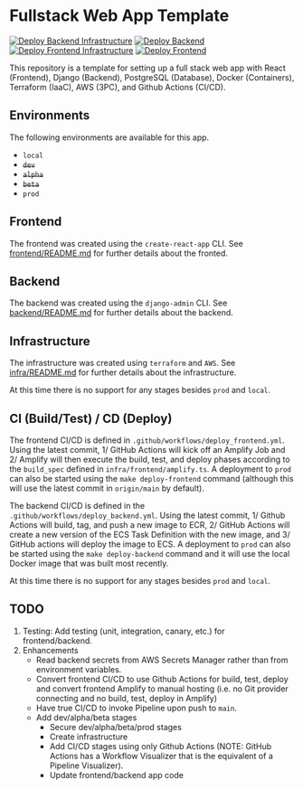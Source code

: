 # Fullstack Web App Template

[![Deploy Backend Infrastructure](https://github.com/imranmatin23/fullstack-web-app-template/actions/workflows/deploy_backend_infra.yml/badge.svg?branch=main)](https://github.com/imranmatin23/fullstack-web-app-template/actions/workflows/deploy_backend_infra.yml) [![Deploy Backend](https://github.com/imranmatin23/fullstack-web-app-template/actions/workflows/deploy_backend.yml/badge.svg)](https://github.com/imranmatin23/fullstack-web-app-template/actions/workflows/deploy_backend.yml) [![Deploy Frontend Infrastructure](https://github.com/imranmatin23/fullstack-web-app-template/actions/workflows/deploy_frontend_infra.yml/badge.svg)](https://github.com/imranmatin23/fullstack-web-app-template/actions/workflows/deploy_frontend_infra.yml) [![Deploy Frontend](https://github.com/imranmatin23/fullstack-web-app-template/actions/workflows/deploy_frontend.yml/badge.svg)](https://github.com/imranmatin23/fullstack-web-app-template/actions/workflows/deploy_frontend.yml)

This repository is a template for setting up a full stack web app with React (Frontend), Django (Backend), PostgreSQL (Database), Docker (Containers), Terraform (IaaC), AWS (3PC), and Github Actions (CI/CD).

## Environments

The following environments are available for this app.

- `local`
- ~~`dev`~~
- ~~`alpha`~~
- ~~`beta`~~
- `prod`

## Frontend

The frontend was created using the `create-react-app` CLI. See [frontend/README.md](frontend/README.md) for further details about the fronted.

## Backend

The backend was created using the `django-admin` CLI. See [backend/README.md](backend/README.md) for further details about the backend.

## Infrastructure

The infrastructure was created using `terraform` and `AWS`. See [infra/README.md](infra/README.md) for further details about the infrastructure.

At this time there is no support for any stages besides `prod` and `local`.

## CI (Build/Test) / CD (Deploy)

The frontend CI/CD is defined in `.github/workflows/deploy_frontend.yml`. Using the latest commit, 1/ GitHub Actions will kick off an Amplify Job and 2/ Amplify will then execute the build, test, and deploy phases according to the `build_spec` defined in `infra/frontend/amplify.ts`. A deployment to `prod` can also be started using the `make deploy-frontend` command (although this will use the latest commit in `origin/main` by default).

The backend CI/CD is defined in the `.github/workflows/deploy_backend.yml`. Using the latest commit, 1/ Github Actions will build, tag, and push a new image to ECR, 2/ GitHub Actions will create a new version of the ECS Task Definition with the new image, and 3/ GitHub actions will deploy the image to ECS. A deployment to `prod` can also be started using the `make deploy-backend` command and it will use the local Docker image that was built most recently.

At this time there is no support for any stages besides `prod` and `local`.

## TODO

1. Testing: Add testing (unit, integration, canary, etc.) for frontend/backend.
2. Enhancements
   - Read backend secrets from AWS Secrets Manager rather than from environment variables.
   - Convert frontend CI/CD to use Github Actions for build, test, deploy and convert frontend Amplify to manual hosting (i.e. no Git provider connecting and no build, test, deploy in Amplify)
   - Have true CI/CD to invoke Pipeline upon push to `main`.
   - Add dev/alpha/beta stages
     - Secure dev/alpha/beta/prod stages
     - Create infrastructure
     - Add CI/CD stages using only Github Actions (NOTE: GitHub Actions has a Workflow Visualizer that is the equivalent of a Pipeline Visualizer).
     - Update frontend/backend app code
